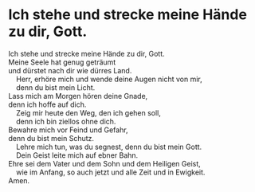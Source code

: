 # Ich stehe und strecke meine Hände zu dir, Gott.

Ich stehe und strecke meine Hände zu dir, Gott.<br>
Meine Seele hat genug geträumt<br>
und dürstet nach dir wie dürres Land.<br>
&nbsp;&nbsp;&nbsp;&nbsp;Herr, erhöre mich und wende deine Augen nicht von mir,<br>
&nbsp;&nbsp;&nbsp;&nbsp;denn du bist mein Licht.<br>
Lass mich am Morgen hören deine Gnade,<br>
denn ich hoffe auf dich.<br>
&nbsp;&nbsp;&nbsp;&nbsp;Zeig mir heute den Weg, den ich gehen soll,<br>
&nbsp;&nbsp;&nbsp;&nbsp;denn ich bin ziellos ohne dich.<br>
Bewahre mich vor Feind und Gefahr,<br>
denn du bist mein Schutz.<br>
&nbsp;&nbsp;&nbsp;&nbsp;Lehre mich tun, was du segnest, denn du bist mein Gott.<br>
&nbsp;&nbsp;&nbsp;&nbsp;Dein Geist leite mich auf ebner Bahn.<br>
Ehre sei dem Vater und dem Sohn und dem Heiligen Geist,<br>
&nbsp;&nbsp;&nbsp;&nbsp;wie im Anfang, so auch jetzt und alle Zeit und in Ewigkeit.<br>
Amen.
